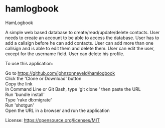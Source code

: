 # hamlogbook
HamLogbook

A simple web based database to create/read/update/delete contacts. User needs to create an account to be able to access the database.
User has to add a callsign before he can add contacts. User can add more than one callsign and is able to edit them and delete them.
User can edit the user, except for the username field. User can delete his profile.

To use this application:

Go to https://github.com/johnzonneveld/hamlogbook<br>
Click the 'Clone or Download' button<br>
Copy the link<br>
In Command Line or Git Bash, type 'git clone ' then paste the URL<br>
Run 'bundle install'<br>
Type 'rake db:migrate'<br>
Run 'shotgun'<br>
Open the URL in a browser and run the application<br>

License: https://opensource.org/licenses/MIT
